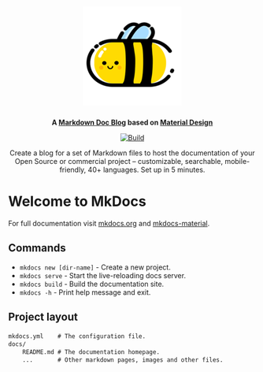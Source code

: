 <h1 align="center">
  <img alt="LittleBee" src="docs/home/logo.png" width="200">
</h1>

<p align="center">
  <strong>
    A 
    <a href="https://littlebee1024.github.io/mkdocs_template/">Markdown Doc Blog</a> 
    based on
    <a href="https://material.io/">Material Design</a>
  </strong>
</p>

<p align="center">
  <a href="https://github.com/LittleBee1024/mkdocs_template/actions"><img
    src="https://github.com/littlebee1024/mkdocs_template/workflows/build/badge.svg?branch=main"
    alt="Build"
  /></a>
</p>

<p align="center">
  Create a blog for a set of Markdown files to host the
  documentation of your Open Source or commercial project – customizable,
  searchable, mobile-friendly, 40+ languages. Set up in 5 minutes.
</p>

# Welcome to MkDocs

For full documentation visit [mkdocs.org](https://www.mkdocs.org) and [mkdocs-material](https://squidfunk.github.io/mkdocs-material/).

## Commands

* `mkdocs new [dir-name]` - Create a new project.
* `mkdocs serve` - Start the live-reloading docs server.
* `mkdocs build` - Build the documentation site.
* `mkdocs -h` - Print help message and exit.

## Project layout

    mkdocs.yml    # The configuration file.
    docs/
        README.md # The documentation homepage.
        ...       # Other markdown pages, images and other files.
